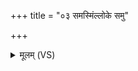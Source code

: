 +++
title = "०३ समस्मिंल्लोके समु"

+++
<details><summary>मूलम् (VS)</summary>

सम॑स्मिंल्लो॒के समु॑ देव॒याने॒ सं स्मा॑ स॒मेतं॑ यम॒राज्ये॑षु।  
पू॒तौ प॒वित्रै॒रुप॒ तद्ध्व॑येथां॒ यद्य॒द्रेतो॒ अधि॑ वां संब॒भूव॑ ॥
</details>